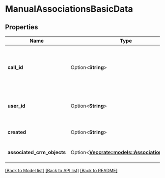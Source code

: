 # ManualAssociationsBasicData

## Properties

Name | Type | Description | Notes
------------ | ------------- | ------------- | -------------
**call_id** | Option<**String**> | Gong's unique numeric identifier for the call (up to 20 digits). | [optional]
**user_id** | Option<**String**> | The user Id who performed the association. | [optional]
**created** | Option<**String**> | The association date. | [optional]
**associated_crm_objects** | Option<[**Vec<crate::models::AssociationObject>**](AssociationObject.md)> | List of all association objects. | [optional]

[[Back to Model list]](../README.md#documentation-for-models) [[Back to API list]](../README.md#documentation-for-api-endpoints) [[Back to README]](../README.md)


